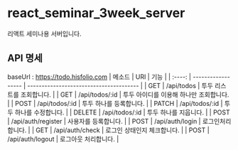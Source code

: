 # react_seminar_3week_server

리액트 세미나용 서버입니다.

## API 명세

baseUrl : https://todo.hisfolio.com
| 메소드 | URI                | 기능                                    |
| :----: | ------------------ | --------------------------------------- |
|  GET   | /api/todos         | 투두 리스트를 조회합니다.               |
|  GET   | /api/todos/:id     | 투두 아이디를 이용해 하나만 조회합니다. |
|  POST  | /api/todos/:id     | 투두 하나를 등록합니다.                 |
| PATCH  | /api/todos/:id     | 투두 하나를 수정합니다.                 |
| DELETE | /api/todos/:id     | 투두 하나를 지웁니다.                   |
|  POST  | /api/auth/register | 사용자를 등록합니다.                    |
|  POST  | /api/auth/login    | 로그인처리합니다.                       |
|  GET   | /api/auth/check    | 로그인 상태인지 체크합니다.             |
|  POST  | /api/auth/logout   | 로그아웃 처리합니다.                    |
